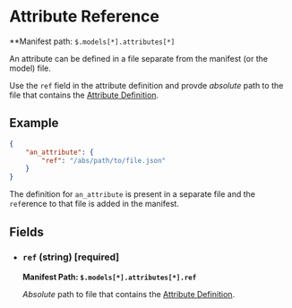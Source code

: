 # Attribute Reference

**Manifest path: `$.models[*].attributes[*]`

An attribute can be defined in a file separate from the manifest (or the model) file.

Use the `ref` field in the attribute definition and provde *absolute* path to the file that contains the
[Attribute Definition](./attribute_definition.md).

## Example

```json
{
	"an_attribute": {
		"ref": "/abs/path/to/file.json"
	}
}
```

The definition for `an_attribute` is present in a separate file and the 
`ref`erence to that file is added in the manifest.

## Fields

* ### `ref` (string) [required]

	**Manifest Path: `$.models[*].attributes[*].ref`**

	*Absolute* path to file that contains the [Attribute Definition](./attribute_definition.md).
